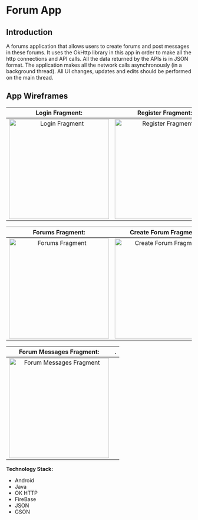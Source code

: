 # Forum App

## Introduction
A forums application that allows users to create forums and post messages in these forums. It uses the OkHttp library in this app in order to make all the http connections and API
calls. All the data returned by the APIs is in JSON format. The application makes all the network calls asynchronously (in a background thread). All UI changes, updates and edits should be performed on the main thread.

## App Wireframes

**Login Fragment:** | **Register Fragment:**
:---------------------:|:-------------------------:
<img width="271" alt="Login Fragment" src="https://github.com/ranawareviraj/ForumsApp/assets/112779376/6a298c43-5135-430a-ae37-a4927f313903"> | <img width="271" alt="Register Fragment" src="https://github.com/ranawareviraj/ForumsApp/assets/112779376/f8abc618-4ac5-47ea-a276-5ee44d75a738">

**Forums Fragment:** | **Create Forum Fragment:**
:----------------------:|:--------------------------:
<img width="271" alt="Forums Fragment" src="https://github.com/ranawareviraj/ForumsApp/assets/112779376/2cee23d2-e593-45cc-9b46-13d843b5510d"> | <img width="271" alt="Create Forum Fragment" src="https://github.com/ranawareviraj/ForumsApp/assets/112779376/c4678dad-b468-4e12-997a-2289133cfb98">

**Forum Messages Fragment:** | .
:----------------------:|:--------------------------:
<img width="271" alt="Forum Messages Fragment" src="https://github.com/ranawareviraj/ForumsApp/assets/112779376/ca7e153c-cbcf-40a4-a70a-5c551cfba416">|

**Technology Stack:**
- Android
- Java
- OK HTTP
- FireBase
- JSON
- GSON

